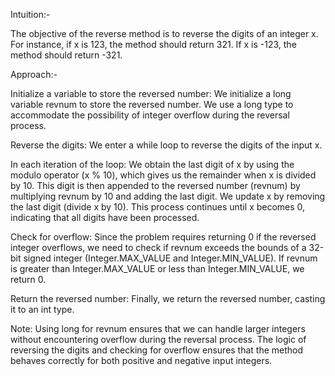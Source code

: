 Intuition:-

The objective of the reverse method is to reverse the digits of an integer x. For instance, if x is 123, the method should return 321. If x is -123, the method should return -321.

Approach:-

Initialize a variable to store the reversed number:
We initialize a long variable revnum to store the reversed number. We use a long type to accommodate the possibility of integer overflow during the reversal process.

Reverse the digits:
We enter a while loop to reverse the digits of the input x.

In each iteration of the loop:
We obtain the last digit of x by using the modulo operator (x % 10), which gives us the remainder when x is divided by 10.
This digit is then appended to the reversed number (revnum) by multiplying revnum by 10 and adding the last digit.
We update x by removing the last digit (divide x by 10).
This process continues until x becomes 0, indicating that all digits have been processed.

Check for overflow:
Since the problem requires returning 0 if the reversed integer overflows, we need to check if revnum exceeds the bounds of a 32-bit signed integer (Integer.MAX_VALUE and Integer.MIN_VALUE).
If revnum is greater than Integer.MAX_VALUE or less than Integer.MIN_VALUE, we return 0.

Return the reversed number:
Finally, we return the reversed number, casting it to an int type.

Note: Using long for revnum ensures that we can handle larger integers without encountering overflow during the reversal process.
The logic of reversing the digits and checking for overflow ensures that the method behaves correctly for both positive and negative input integers.
